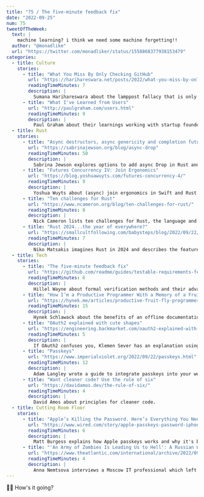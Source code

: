 ```yaml
---
title: "75 / The five-minute feedback fix"
date: "2022-09-25"
num: 75
tweetOfTheWeek:
  text: |
    machine learning? i think we need some machine forgetting!!
  author: "@monadlike"
  url: "https://twitter.com/monadliker/status/1558868377938153479"
categories:
  - title: Culture
    stories:
      - title: "What You Miss By Only Checking GitHub"
        url: "https://harihareswara.net/posts/2022/what-you-miss-by-only-checking-github/"
        readingTimeMinutes: 7
        description: |
          Sumana Harihareswara about the lamppost fallacy that is only looking at GitHub for open-source projects.
      - title: "What I've Learned from Users"
        url: "http://paulgraham.com/users.html"
        readingTimeMinutes: 9
        description: |
          Paul Graham about their learnings working with startup founders for YC.
  - title: Rust
    stories:
      - title: "Async destructors, async genericity and completion futures"
        url: "https://sabrinajewson.org/blog/async-drop"
        readingTimeMinutes: 50
        description: |
          Sabrina Jewson explores options to add async Drop in Rust and concludes in a proposal.
      - title: "Futures Concurrency IV: Join Ergonomics"
        url: "https://blog.yoshuawuyts.com/futures-concurrency-4/"
        readingTimeMinutes: 9
        description: |
          Yoshua Wuyts about (async) join ergonomics in Swift and Rust.
      - title: "Ten challenges for Rust"
        url: "https://www.ncameron.org/blog/ten-challenges-for-rust/"
        readingTimeMinutes: 8
        description: |
          Nick Cameron lists ten challenges for Rust, the language and the ecosystem.
      - title: "Rust 2024...the year of everywhere?"
        url: "https://smallcultfollowing.com/babysteps/blog/2022/09/22/rust-2024-the-year-of-everywhere/"
        readingTimeMinutes: 7
        description: |
          Niko Matsakis imagines Rust in 2024 and describes the features they think are available by then.
  - title: Tech
    stories:
      - title: "The five-minute feedback fix"
        url: "https://github.com/readme/guides/testable-requirements-feedback"
        readingTimeMinutes: 6
        description: |
          Hillel Wayne about formal verification methods and their advantages.
      - title: "How I’m a Productive Programmer With a Memory of a Fruit Fly"
        url: "https://hynek.me/articles/productive-fruit-fly-programmer/"
        readingTimeMinutes: 15
        description: |
          Hynek Schlawack about the benefits of an offline documentation browser and how to make it great.
      - title: "OAuth2 explained with cute shapes"
        url: "https://engineering.backmarket.com/oauth2-explained-with-cute-shapes-7eae51f20d38"
        readingTimeMinutes: 5
        description: |
          If OAuth2 confuses you, Klemen Sever has an explanation using illustrations.
      - title: "Passkeys"
        url: "https://www.imperialviolet.org/2022/09/22/passkeys.html"
        readingTimeMinutes: 12
        description: |
          Adam Langley wrote a guide to integrate passkeys into your website.
      - title: "Want cleaner code? Use the rule of six"
        url: "https://davidamos.dev/the-rule-of-six/"
        readingTimeMinutes: 4
        description: |
          David Amos about principles for cleaner code.
  - title: Cutting Room Floor
    stories:
      - title: "Apple’s Killing the Password. Here’s Everything You Need to Know"
        url: "https://www.wired.com/story/apple-passkeys-password-iphone-mac-ios16-ventura/"
        readingTimeMinutes: 6
        description: |
          Matt Burgess explains how Apple passkeys works and why it's better than passwords.
      - title: "'An Army of Zombies Is Leading Us to Hell': A Russian Who Fled Putin's Draft Speaks Out"
        url: "https://www.theatlantic.com/international/archive/2022/09/russia-exile-putin-military-draft/671541/"
        readingTimeMinutes: 4
        description: |
          Anna Nemtsova interviews a Moscow IT professional which left (like many others)
---
```


✌🏻 How's it going?
